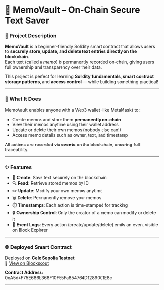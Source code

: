 # 🧠 MemoVault – On-Chain Secure Text Saver

### 💎 Project Description
**MemoVault** is a beginner-friendly Solidity smart contract that allows users to **securely store, update, and delete text entries directly on the blockchain**.  
Each text (called a *memo*) is permanently recorded on-chain, giving users full ownership and transparency over their data.  

This project is perfect for learning **Solidity fundamentals**, **smart contract storage patterns**, and **access control** — while building something practical!

---

### 🚀 What It Does
MemoVault enables anyone with a Web3 wallet (like MetaMask) to:
- Create memos and store them **permanently on-chain**  
- View their memos anytime using their wallet address  
- Update or delete their own memos (nobody else can!)  
- Access memo details such as owner, text, and timestamp  

All actions are recorded via **events** on the blockchain, ensuring full traceability.

---

### ✨ Features
- 🧱 **Create**: Save text securely on the blockchain  
- 🔍 **Read**: Retrieve stored memos by ID  
- ✏️ **Update**: Modify your own memos anytime  
- 🗑️ **Delete**: Permanently remove your memos  
- ⏱️ **Timestamps**: Each action is time-stamped for tracking  
- 🔒 **Ownership Control**: Only the creator of a memo can modify or delete it  
- 📜 **Event Logs**: Every action (create/update/delete) emits an event visible on Block Explorer  

---

### 🌐 Deployed Smart Contract
Deployed on **Celo Sepolia Testnet**  
🔗 [View on Blockscout](https://celo-sepolia.blockscout.com/address/0xA5d4F75E686b368F10F55Fa854764D1289001E8c)

**Contract Address:**  
0xA5d4F75E686b368F10F55Fa854764D1289001E8c

---


